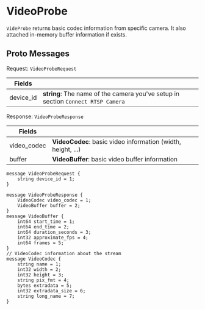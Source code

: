 # VideoProbe

`VideProbe` returns basic codec information from specific camera. It also attached in-memory buffer information if exists. 

## Proto Messages


Request: `VideoProbeRequest`

| Fields  | |
|-------------| -- |
| device_id | **string**: The name of the camera you've setup in section `Connect RTSP Camera`

Response: `VideoProbeResponse`

| Fields  | |
|-------------| -- |
| video_codec | **VideoCodec**: basic video information (width, height, ...) 
| buffer | **VideoBuffer**: basic video buffer information


```
message VideoProbeRequest {
    string device_id = 1;
}

message VideoProbeResponse {
    VideoCodec video_codec = 1;
    VideoBuffer buffer = 2;
}
message VideoBuffer {
    int64 start_time = 1;
    int64 end_time = 2;
    int64 duration_seconds = 3;
    int32 approximate_fps = 4;
    int64 frames = 5;
}
// VideoCodec information about the stream
message VideoCodec {
    string name = 1;
    int32 width = 2;
    int32 height = 3;
    string pix_fmt = 4;
    bytes extradata = 5;
    int32 extradata_size = 6;
    string long_name = 7;
}
```